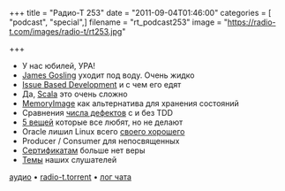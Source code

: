 +++
title = "Радио-Т 253"
date = "2011-09-04T01:46:00"
categories = [ "podcast", "special",]
filename = "rt_podcast253"
image = "https://radio-t.com/images/radio-t/rt253.jpg"

+++

- У нас юбилей, УРА!
- [James Gosling](http://venturebeat.com/2011/08/30/java-creator-james-gosling-joins-ocean-robot-maker-liquid-robotics/) уходит под воду. Очень жидко
- [Issue Based Development](http://www.accurev.com/blog/2011/09/02/issue-based-development/) и с чем его едят
- Да, [Scala](http://goodstuff.im/yes-virginia-scala-is-hard) это очень сложно
- [MemoryImage](http://martinfowler.com/bliki/MemoryImage.html) как альтернатива для хранения состояний
- Сравнения [числа дефектов](http://www.neverworkintheory.org/?p=139) с и без TDD
- [5 вещей](http://avdi.org/devblog/2011/08/30/5-things-programmers-preach-but-dont-practice/) которые все любят, но не делают
- Oracle лишил Linux всего [своего хорошего](http://www.h-online.com/open/news/item/Oracle-retires-licence-for-distributing-its-Java-with-Linux-1332835.html)
- Producer / Consumer для непосвященных
- [Сертификатам](http://www.searchengines.ru/news/archives/attackers_stole.html) больше нет веры
- [Темы](http://new.radio-t.com/2011/08/253.html) наших слушателей

[аудио](http://archive.rucast.net/radio-t/media/rt_podcast253.mp3) • [radio-t.torrent](http://www.radio-t.com/torrents/rt_podcast253.mp3.torrent) • [лог чата](http://chat.radio-t.com/logs/radio-t-253.html)<audio src="http://archive.rucast.net/radio-t/media/rt_podcast253.mp3" preload="none"></audio>
